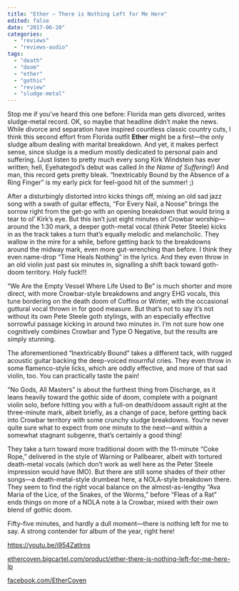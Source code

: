 ```yaml
---
title: "Ether – There is Nothing Left for Me Here"
edited: false
date: "2017-06-20"
categories:
  - "reviews"
  - "reviews-audio"
tags:
  - "death"
  - "doom"
  - "ether"
  - "gothic"
  - "review"
  - "sludge-metal"
---
```


Stop me if you’ve heard this one before: Florida man gets divorced, writes sludge-metal record. OK, so maybe that headline didn’t make the news. While divorce and separation have inspired countless classic country cuts, I think this second effort from Florida outfit **Ether** might be a first—the only sludge album dealing with marital breakdown. And yet, it makes perfect sense, since sludge is a medium mostly dedicated to personal pain and suffering. (Just listen to pretty much every song Kirk Windstein has ever written; hell, Eyehategod’s debut was called _In the Name of Suffering_!) And man, this record gets pretty bleak. “Inextricably Bound by the Absence of a Ring Finger” is my early pick for feel-good hit of the summer! ;)

After a disturbingly distorted intro kicks things off, mixing an old sad jazz song with a swath of guitar effects, “For Every Nail, a Noose” brings the sorrow right from the get-go with an opening breakdown that would bring a tear to ol’ Kirk’s eye. But this isn’t just eight minutes of Crowbar worship—around the 1:30 mark, a deeper goth-metal vocal (think Peter Steele) kicks in as the track takes a turn that’s equally melodic and melancholic. They wallow in the mire for a while, before getting back to the breakdowns around the midway mark, even more gut-wrenching than before. I think they even name-drop “Time Heals Nothing” in the lyrics. And they even throw in an old violin just past six minutes in, signalling a shift back toward goth-doom territory. Holy fuck!!!

“We Are the Empty Vessel Where Life Used to Be” is much shorter and more direct, with more Crowbar-style breakdowns and angry EHG vocals, this tune bordering on the death doom of Coffins or Winter, with the occasional guttural vocal thrown in for good measure. But that’s not to say it’s not without its own Pete Steele goth stylings, with an especially effective sorrowful passage kicking in around two minutes in. I’m not sure how one cognitively combines Crowbar and Type O Negative, but the results are simply stunning.

The aforementioned “Inextricably Bound” takes a different tack, with rugged acoustic guitar backing the deep-voiced mournful cries. They even throw in some flamenco-style licks, which are oddly effective, and more of that sad violin, too. You can practically taste the pain!

“No Gods, All Masters” is about the furthest thing from Discharge, as it leans heavily toward the gothic side of doom, complete with a poignant violin solo, before hitting you with a full-on death/doom assault right at the three-minute mark, albeit briefly, as a change of pace, before getting back into Crowbar territory with some crunchy sludge breakdowns. You’re never quite sure what to expect from one minute to the next—and within a somewhat stagnant subgenre, that’s certainly a good thing!

They take a turn toward more traditional doom with the 11-minute “Coke Rope,” delivered in the style of Warning or Pallbearer, albeit with tortured death-metal vocals (which don’t work as well here as the Peter Steele impression would have IMO). But there are still some shades of their other songs—a death-metal-style drumbeat here, a NOLA-style breakdown there. They seem to find the right vocal balance on the almost-as-lengthy “Ava Maria of the Lice, of the Snakes, of the Worms,” before “Fleas of a Rat” ends things on more of a NOLA note à la Crowbar, mixed with their own blend of gothic doom.

Fifty-five minutes, and hardly a dull moment—there is nothing left for me to say. A strong contender for album of the year, right here!

https://youtu.be/i954Zatlrns

[ethercoven.bigcartel.com/product/ether-there-is-nothing-left-for-me-here-lp](http://ethercoven.bigcartel.com/product/ether-there-is-nothing-left-for-me-here-lp)

[facebook.com/EtherCoven](https://www.facebook.com/EtherCoven/)
